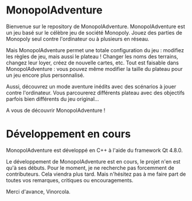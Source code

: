 MonopolAdventure
================

Bienvenue sur le repository de MonopolAdventure. MonopolAdventure est un
jeu basé sur le célèbre jeu de société Monopoly. Jouez des parties de
Monopoly seul contre l'ordinateur ou à plusieurs en réseau.

Mais MonopolAdventure permet une totale configuration du jeu : modifiez
les règles de jeu, mais aussi le plateau ! Changer les noms des
terrains, changez leur loyer, créez de nouvelle cartes, etc. Tout est
faisable dans MonopolAdventure : vous pouvez même modifier la taille du
plateau pour un jeu encore plus personnalisé.

Aussi, découvrez un mode aventure inédits avec des scénarios à jouer
contre l'ordinateur. Vous parcourerez différents plateau avec des
objectifs parfois bien différents du jeu original...

A vous de découvrir MonopolAdventure !

Développement en cours
======================

MonopolAdventure est développé en C++ à l'aide du framework Qt 4.8.0.

Le développement de MonopolAdventure est en cours, le projet n'en est
qu'à ses débuts.  Pour le moment, je ne recherche pas forcemment de
contributeurs. Cela viendra plus tard. Mais n'hésitez pas à me faire
part de toutes vos remarques, critiques ou encouragements.

Merci d'avance,
Vinorcola.
